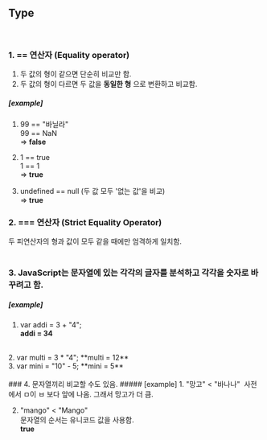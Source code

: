 ## Type  
</br>  

### 1. == 연산자  (Equality operator)
1. 두 값의 형이 같으면 단순히 비교만 함.  
2. 두 값의 형이 다르면 두 값을 **동일한 형** 으로 변환하고 비교함.  

  ##### [example]  
1. 99 == "바닐라"   
   99 == NaN  
   => **false**

2. 1 == true  
   1 == 1  
   => **true**

3. undefined == null (두 값 모두 '없는 값'을 비교)  
   => **true**  
   
### 2. === 연산자  (Strict Equality Operator)
  두 피연산자의 형과 값이 모두 같을 때에만 엄격하게 일치함.  
</br>  
### 3. JavaScript는 문자열에 있는 각각의 글자를 분석하고 각각을 숫자로 바꾸려고 함.  
  ##### [example]  
1.  var addi = 3 + "4";  
    **addi = 34**  
</br>  
2. var multi = 3 * "4";
   **multi = 12**  
</br>  
3. var mini = "10" - 5;  
   **mini = 5**  
</br></br>  
### 4. 문자열끼리 비교할 수도 있음.  
  ##### [example]  
1. "망고" < "바나나"  
  사전에서 ㅁ이 ㅂ 보다 앞에 나옴. 그래서 망고가 더 큼.  
  
2. "mango" < "Mango"  
   문자열의 순서는 유니코드 값을 사용함.  
   **true**
   
